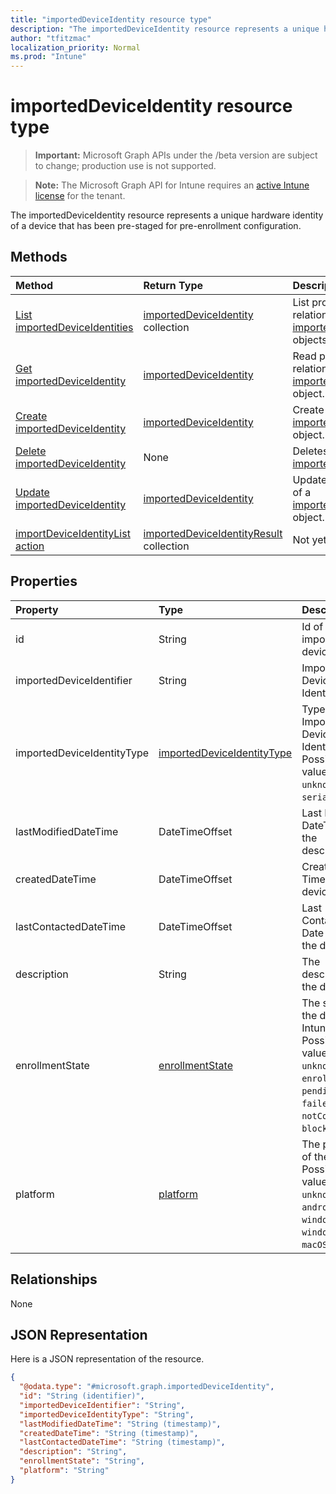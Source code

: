 ```yaml
---
title: "importedDeviceIdentity resource type"
description: "The importedDeviceIdentity resource represents a unique hardware identity of a device that has been pre-staged for pre-enrollment configuration."
author: "tfitzmac"
localization_priority: Normal
ms.prod: "Intune"
---
```


# importedDeviceIdentity resource type

> **Important:** Microsoft Graph APIs under the /beta version are subject to change; production use is not supported.

> **Note:** The Microsoft Graph API for Intune requires an [active Intune license](https://go.microsoft.com/fwlink/?linkid=839381) for the tenant.

The importedDeviceIdentity resource represents a unique hardware identity of a device that has been pre-staged for pre-enrollment configuration.

## Methods
|Method|Return Type|Description|
|:---|:---|:---|
|[List importedDeviceIdentities](../api/intune-enrollment-importeddeviceidentity-list.md)|[importedDeviceIdentity](../resources/intune-enrollment-importeddeviceidentity.md) collection|List properties and relationships of the [importedDeviceIdentity](../resources/intune-enrollment-importeddeviceidentity.md) objects.|
|[Get importedDeviceIdentity](../api/intune-enrollment-importeddeviceidentity-get.md)|[importedDeviceIdentity](../resources/intune-enrollment-importeddeviceidentity.md)|Read properties and relationships of the [importedDeviceIdentity](../resources/intune-enrollment-importeddeviceidentity.md) object.|
|[Create importedDeviceIdentity](../api/intune-enrollment-importeddeviceidentity-create.md)|[importedDeviceIdentity](../resources/intune-enrollment-importeddeviceidentity.md)|Create a new [importedDeviceIdentity](../resources/intune-enrollment-importeddeviceidentity.md) object.|
|[Delete importedDeviceIdentity](../api/intune-enrollment-importeddeviceidentity-delete.md)|None|Deletes a [importedDeviceIdentity](../resources/intune-enrollment-importeddeviceidentity.md).|
|[Update importedDeviceIdentity](../api/intune-enrollment-importeddeviceidentity-update.md)|[importedDeviceIdentity](../resources/intune-enrollment-importeddeviceidentity.md)|Update the properties of a [importedDeviceIdentity](../resources/intune-enrollment-importeddeviceidentity.md) object.|
|[importDeviceIdentityList action](../api/intune-enrollment-importeddeviceidentity-importdeviceidentitylist.md)|[importedDeviceIdentityResult](../resources/intune-enrollment-importeddeviceidentityresult.md) collection|Not yet documented|

## Properties
|Property|Type|Description|
|:---|:---|:---|
|id|String|Id of the imported device identity|
|importedDeviceIdentifier|String|Imported Device Identifier|
|importedDeviceIdentityType|[importedDeviceIdentityType](../resources/intune-enrollment-importeddeviceidentitytype.md)|Type of Imported Device Identity. Possible values are: `unknown`, `imei`, `serialNumber`.|
|lastModifiedDateTime|DateTimeOffset|Last Modified DateTime of the description|
|createdDateTime|DateTimeOffset|Created Date Time of the device|
|lastContactedDateTime|DateTimeOffset|Last Contacted Date Time of the device|
|description|String|The description of the device|
|enrollmentState|[enrollmentState](../resources/intune-enrollment-enrollmentstate.md)|The state of the device in Intune. Possible values are: `unknown`, `enrolled`, `pendingReset`, `failed`, `notContacted`, `blocked`.|
|platform|[platform](../resources/intune-enrollment-platform.md)|The platform of the Device. Possible values are: `unknown`, `ios`, `android`, `windows`, `windowsMobile`, `macOS`.|

## Relationships
None

## JSON Representation
Here is a JSON representation of the resource.
<!-- {
  "blockType": "resource",
  "keyProperty": "id",
  "@odata.type": "microsoft.graph.importedDeviceIdentity"
}
-->
``` json
{
  "@odata.type": "#microsoft.graph.importedDeviceIdentity",
  "id": "String (identifier)",
  "importedDeviceIdentifier": "String",
  "importedDeviceIdentityType": "String",
  "lastModifiedDateTime": "String (timestamp)",
  "createdDateTime": "String (timestamp)",
  "lastContactedDateTime": "String (timestamp)",
  "description": "String",
  "enrollmentState": "String",
  "platform": "String"
}
```




